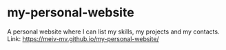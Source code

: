 # my-personal-website
A personal website where I can list my skills, my projects and my contacts.
Link: https://meiv-mv.github.io/my-personal-website/
